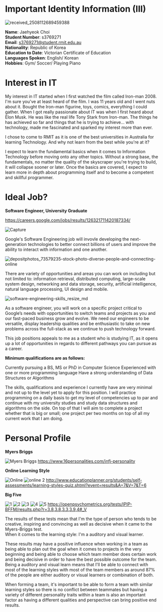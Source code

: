 # Important Identity Information (III)

![received_2508112689459388](https://user-images.githubusercontent.com/62459675/77244736-cecc8880-6c6c-11ea-8c2f-42a77e771e00.jpeg)


**Name**: Jaehyeok Choi<br/>
**Student Number**: s3769271<br/>
**Email**: s3769271@student.rmit.edu.au<br/>
**Nationality**: Republic of Korea<br/>
**Education to Date**: Victorian Certificate of Education<br/>
**Languages Spoken**: English/ Korean<br/>
**Hobbies**: Gym/ Soccer/ Playing Piano<br/> 

# Interest in IT

My interest in IT started when I first watched the film called Iron-man 2008. I'm sure you've at least heard of the film. I was 11 years old and I went nuts about it. Bought the Iron-man figurine, toys, comics, everything I could gather. When I got really passionate about IT was when I first heard about Elon Musk. He was like the real life Tony Stark from Iron-man. The things he has achieved so far and things that he is trying to achieve... with technology, made me fascinated and sparked my interest more than ever. 

I chose to come to RMIT as it is one of the best universities in Australia for learning Technology. And why not learn from the best while you're at it?

I expect to learn the fundamental basics when it comes to Information Technology before moving onto any other topics. Without a strong base, the fundamentals, no matter the quality of the skyscraper you're trying to build, it will collapse sooner or later. Once the basics are covered, I expect to learn more in depth about programming itself and to become a competent and skillful programmer.

# Ideal Job?

**Software Engineer, University Graduate**


https://careers.google.com/jobs/results/126321711420187334/

![Capture](https://user-images.githubusercontent.com/62459675/77245179-c24a2f00-6c70-11ea-8dbf-bcf6cb6703b1.PNG)

Google's Software Engineering job will invovle developing the next-generation technologies to better connect billions of users and improve the ability to interact with information and one another. 

![depositphotos_73579235-stock-photo-diverse-people-and-connecting-online](https://user-images.githubusercontent.com/62459675/77245527-456c8480-6c73-11ea-94fc-a703721b103f.jpg)

There are variety of opportunities and areas you can work on including but not limited to: information retrieval, distributed computing, large-scale system design, networking and data storage, security, artificial intelligence, natural language processing, UI design and mobile. 

![software-engineering-skills_resize_md](https://user-images.githubusercontent.com/62459675/77245558-78af1380-6c73-11ea-8f94-03e1e714a8cd.jpg)

As a software engineer, you will work on a specific project critical to Google’s needs with opportunities to switch teams and projects as you and our fast-paced business grow and evolve. We need our engineers to be versatile, display leadership qualities and be enthusiastic to take on new problems across the full-stack as we continue to push technology forward.

This job positions appeals to me as a student who is studying IT, as it opens up a lot of opportunities in regards to different pathways you can pursue as a career.


**Minimum qualifications are as follows:**


Currently pursuing a BS, MS or PhD in Computer Science
Experienced with one or more programming language
Have a strong understanding of Data Structures or Algorithms

The skills, qualifications and experience I currently have are very minimal and not up to the level yet to apply for this position. I will practice programming on a daily basis to get my level of competencies up to par and continue with my university studies and study data structures and algorithms on the side. On top of that I will aim to complete a project whether that is big or small; one project per two months on top of all my current work that I am doing. 

# Personal Profile 

**Myers Briggs**

![Myers Briggs](https://user-images.githubusercontent.com/62459675/77246645-823d7900-6c7d-11ea-8969-08e041d6b57e.PNG)
https://www.16personalities.com/infj-personality

**Online Learning Style** 

![Online](https://user-images.githubusercontent.com/62459675/77246666-ac8f3680-6c7d-11ea-8929-566bee21daa3.PNG)
![online 2](https://user-images.githubusercontent.com/62459675/77246664-ab5e0980-6c7d-11ea-8c28-11867a3c55f0.PNG)
http://www.educationplanner.org/students/self-assessments/learning-styles-quiz.shtml?event=results&A=7&V=7&T=6

**Big Five**

![1](https://user-images.githubusercontent.com/62459675/77246676-c597e780-6c7d-11ea-9b7e-d82138081599.PNG)
![2](https://user-images.githubusercontent.com/62459675/77246677-c6c91480-6c7d-11ea-946e-bc3b51725162.PNG)
![3](https://user-images.githubusercontent.com/62459675/77246678-c761ab00-6c7d-11ea-9752-0062061c137e.PNG)
![4](https://user-images.githubusercontent.com/62459675/77246679-c761ab00-6c7d-11ea-8658-2e7969917ad0.PNG)
![5](https://user-images.githubusercontent.com/62459675/77246680-c7fa4180-6c7d-11ea-9d35-386f579d453b.PNG)
https://openpsychometrics.org/tests/IPIP-BFFM/results.php?r=3.8,3.8,3.3,3.9,4#_V

The results of these tests mean that I'm the type of person who tends to be creative, inspiring and convincing as well as decisive when it came to the Myers-Briggs test.<br/>
When it comes to the learning style: I'm a auditory and visual learner.<br/>

These results may have a positive influence when working in a team as being able to plan out the goal when it comes to projects in the very beginning and being able to choose which team member does certain work and being decisive in order to have the best possible outcome for the team. Being a auditory and visual learn means that I'll be able to connect with most of the learning styles with most of the team members as around 87% of the people are either auditory or visual learners or combination of both.<br/>

When forming a team, it's important to be able to form a team with similar learning styles so there is no conflict between teammates but having a variety of different personality traits within a team is also an important factor as having a different qualities and perspective can bring positive end results.








